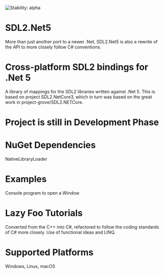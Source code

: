 ![Stability: alpha](https://img.shields.io/badge/stability-alpha-orange.svg)

# SDL2.Net5
More than just another port to a newer .Net, SDL2.Net5 is also a rewrite of the API to more closely follow C# conventions. 

# Cross-platform SDL2 bindings for .Net 5

A library of mappings for the SDL2 libraries written against .Net 5. This is based on project SDL2.NetCore3, which in turn was based on the great work in project-grove/SDL2.NETCore.

# Project is still in Development Phase

# NuGet Dependencies
NativeLibraryLoader

# Examples
Console program to open a Window

# Lazy Foo Tutorials
Converted from the C++ into C#, refactored to follow the coding standards of C# more closely. Use of functional ideas and LINQ.

# Supported Platforms
Windows, Linux, macOS
